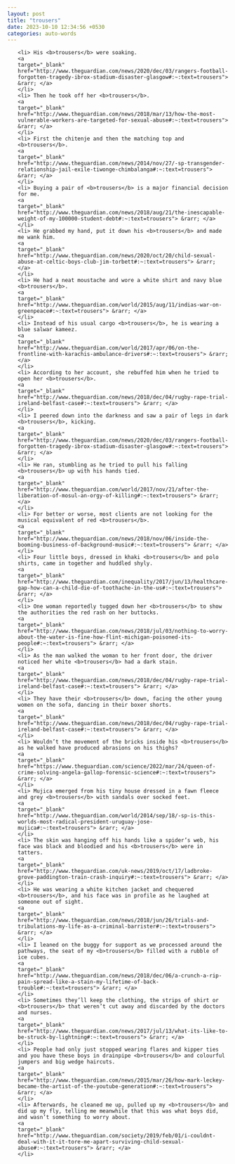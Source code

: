 ```yaml
---
layout: post
title: "trousers"
date: 2023-10-10 12:34:56 +0530
categories: auto-words
---
```

<ol>

    <li> His <b>trousers</b> were soaking.
    <a 
    target="_blank" 
    href="http://www.theguardian.com/news/2020/dec/03/rangers-football-forgotten-tragedy-ibrox-stadium-disaster-glasgow#:~:text=trousers"> &rarr; </a>
    </li>
    <li> Then he took off her <b>trousers</b>.
    <a 
    target="_blank" 
    href="http://www.theguardian.com/news/2018/mar/13/how-the-most-vulnerable-workers-are-targeted-for-sexual-abuse#:~:text=trousers"> &rarr; </a>
    </li>
    <li> First the chitenje and then the matching top and <b>trousers</b>.
    <a 
    target="_blank" 
    href="http://www.theguardian.com/news/2014/nov/27/-sp-transgender-relationship-jail-exile-tiwonge-chimbalanga#:~:text=trousers"> &rarr; </a>
    </li>
    <li> Buying a pair of <b>trousers</b> is a major financial decision for me.
    <a 
    target="_blank" 
    href="http://www.theguardian.com/news/2018/aug/21/the-inescapable-weight-of-my-100000-student-debt#:~:text=trousers"> &rarr; </a>
    </li>
    <li> He grabbed my hand, put it down his <b>trousers</b> and made me wank him.
    <a 
    target="_blank" 
    href="http://www.theguardian.com/news/2020/oct/20/child-sexual-abuse-at-celtic-boys-club-jim-torbett#:~:text=trousers"> &rarr; </a>
    </li>
    <li> He had a neat moustache and wore a white shirt and navy blue <b>trousers</b>.
    <a 
    target="_blank" 
    href="http://www.theguardian.com/world/2015/aug/11/indias-war-on-greenpeace#:~:text=trousers"> &rarr; </a>
    </li>
    <li> Instead of his usual cargo <b>trousers</b>, he is wearing a blue salwar kameez.
    <a 
    target="_blank" 
    href="http://www.theguardian.com/world/2017/apr/06/on-the-frontline-with-karachis-ambulance-drivers#:~:text=trousers"> &rarr; </a>
    </li>
    <li> According to her account, she rebuffed him when he tried to open her <b>trousers</b>.
    <a 
    target="_blank" 
    href="http://www.theguardian.com/news/2018/dec/04/rugby-rape-trial-ireland-belfast-case#:~:text=trousers"> &rarr; </a>
    </li>
    <li> I peered down into the darkness and saw a pair of legs in dark <b>trousers</b>, kicking.
    <a 
    target="_blank" 
    href="http://www.theguardian.com/news/2020/dec/03/rangers-football-forgotten-tragedy-ibrox-stadium-disaster-glasgow#:~:text=trousers"> &rarr; </a>
    </li>
    <li> He ran, stumbling as he tried to pull his falling <b>trousers</b> up with his hands tied.
    <a 
    target="_blank" 
    href="http://www.theguardian.com/world/2017/nov/21/after-the-liberation-of-mosul-an-orgy-of-killing#:~:text=trousers"> &rarr; </a>
    </li>
    <li> For better or worse, most clients are not looking for the musical equivalent of red <b>trousers</b>.
    <a 
    target="_blank" 
    href="http://www.theguardian.com/news/2018/nov/06/inside-the-booming-business-of-background-music#:~:text=trousers"> &rarr; </a>
    </li>
    <li> Four little boys, dressed in khaki <b>trousers</b> and polo shirts, came in together and huddled shyly.
    <a 
    target="_blank" 
    href="http://www.theguardian.com/inequality/2017/jun/13/healthcare-gap-how-can-a-child-die-of-toothache-in-the-us#:~:text=trousers"> &rarr; </a>
    </li>
    <li> One woman reportedly tugged down her <b>trousers</b> to show the authorities the red rash on her buttocks.
    <a 
    target="_blank" 
    href="http://www.theguardian.com/news/2018/jul/03/nothing-to-worry-about-the-water-is-fine-how-flint-michigan-poisoned-its-people#:~:text=trousers"> &rarr; </a>
    </li>
    <li> As the man walked the woman to her front door, the driver noticed her white <b>trousers</b> had a dark stain.
    <a 
    target="_blank" 
    href="http://www.theguardian.com/news/2018/dec/04/rugby-rape-trial-ireland-belfast-case#:~:text=trousers"> &rarr; </a>
    </li>
    <li> They have their <b>trousers</b> down, facing the other young women on the sofa, dancing in their boxer shorts.
    <a 
    target="_blank" 
    href="http://www.theguardian.com/news/2018/dec/04/rugby-rape-trial-ireland-belfast-case#:~:text=trousers"> &rarr; </a>
    </li>
    <li> Wouldn’t the movement of the bricks inside his <b>trousers</b> as he walked have produced abrasions on his thighs?
    <a 
    target="_blank" 
    href="https://www.theguardian.com/science/2022/mar/24/queen-of-crime-solving-angela-gallop-forensic-science#:~:text=trousers"> &rarr; </a>
    </li>
    <li> Mujica emerged from his tiny house dressed in a fawn fleece and grey <b>trousers</b> with sandals over socked feet.
    <a 
    target="_blank" 
    href="http://www.theguardian.com/world/2014/sep/18/-sp-is-this-worlds-most-radical-president-uruguay-jose-mujica#:~:text=trousers"> &rarr; </a>
    </li>
    <li> The skin was hanging off his hands like a spider’s web, his face was black and bloodied and his <b>trousers</b> were in tatters.
    <a 
    target="_blank" 
    href="http://www.theguardian.com/uk-news/2019/oct/17/ladbroke-grove-paddington-train-crash-inquiry#:~:text=trousers"> &rarr; </a>
    </li>
    <li> He was wearing a white kitchen jacket and chequered <b>trousers</b>, and his face was in profile as he laughed at someone out of sight.
    <a 
    target="_blank" 
    href="http://www.theguardian.com/news/2018/jun/26/trials-and-tribulations-my-life-as-a-criminal-barrister#:~:text=trousers"> &rarr; </a>
    </li>
    <li> I leaned on the buggy for support as we processed around the pathways, the seat of my <b>trousers</b> filled with a rubble of ice cubes.
    <a 
    target="_blank" 
    href="http://www.theguardian.com/news/2018/dec/06/a-crunch-a-rip-pain-spread-like-a-stain-my-lifetime-of-back-trouble#:~:text=trousers"> &rarr; </a>
    </li>
    <li> Sometimes they’ll keep the clothing, the strips of shirt or <b>trousers</b> that weren’t cut away and discarded by the doctors and nurses.
    <a 
    target="_blank" 
    href="http://www.theguardian.com/news/2017/jul/13/what-its-like-to-be-struck-by-lightning#:~:text=trousers"> &rarr; </a>
    </li>
    <li> People had only just stopped wearing flares and kipper ties and you have these boys in drainpipe <b>trousers</b> and colourful jumpers and big wedge haircuts.
    <a 
    target="_blank" 
    href="http://www.theguardian.com/news/2015/mar/26/how-mark-leckey-became-the-artist-of-the-youtube-generation#:~:text=trousers"> &rarr; </a>
    </li>
    <li> Afterwards, he cleaned me up, pulled up my <b>trousers</b> and did up my fly, telling me meanwhile that this was what boys did, and wasn’t something to worry about.
    <a 
    target="_blank" 
    href="http://www.theguardian.com/society/2019/feb/01/i-couldnt-deal-with-it-it-tore-me-apart-surviving-child-sexual-abuse#:~:text=trousers"> &rarr; </a>
    </li>